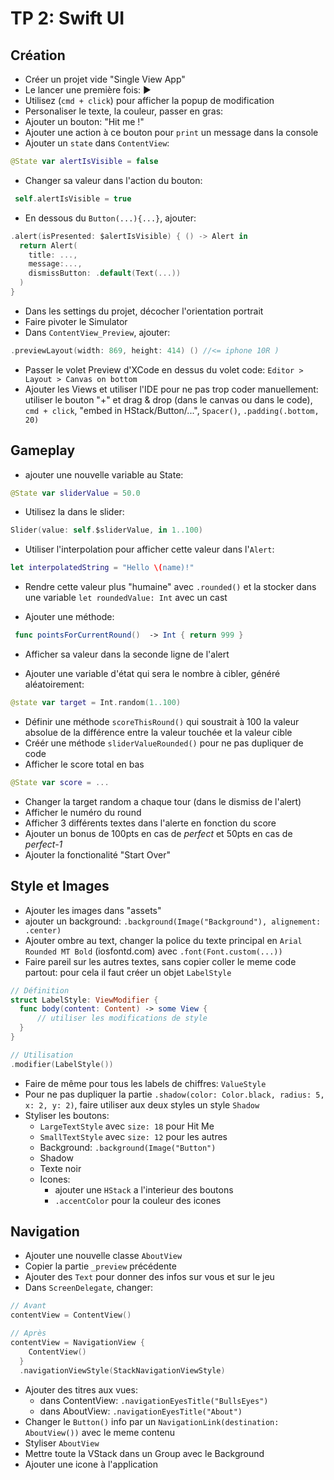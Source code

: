 
# TP 2: Swift UI

## Création

- Créer un projet vide "Single View App"
- Le lancer une première fois: ▶
- Utilisez (`cmd + click`) pour afficher la popup de modification
- Personaliser le texte, la couleur, passer en gras:
- Ajouter un bouton: "Hit me !"
- Ajouter une action à ce bouton pour `print` un message dans la console
- Ajouter un `state` dans `ContentView`:

```swift
@State var alertIsVisible = false
```

- Changer sa valeur dans l'action du bouton:

```swift
 self.alertIsVisible = true
 ```

- En dessous du `Button(...){...}`, ajouter:

```swift
.alert(isPresented: $alertIsVisible) { () -> Alert in
  return Alert(
    title: ...,
    message:...,
    dismissButton: .default(Text(...))
  )
}
```

- Dans les settings du projet, décocher l'orientation portrait
- Faire pivoter le Simulator
- Dans `ContentView_Preview`, ajouter:

```swift
.previewLayout(width: 869, height: 414) () //<= iphone 10R )
```

- Passer le volet Preview d'XCode en dessus du volet code: `Editor > Layout > Canvas on bottom`
- Ajouter les Views et utiliser l'IDE pour ne pas trop coder manuellement:
utiliser le bouton "+" et drag & drop (dans le canvas ou dans le code), `cmd + click`, "embed in HStack/Button/...", `Spacer()`, `.padding(.bottom, 20)`

## Gameplay

- ajouter une nouvelle variable au State:

```Swift
@State var sliderValue = 50.0
```

- Utilisez la dans le slider:

```swift
Slider(value: self.$sliderValue, in 1..100)
```

- Utiliser l'interpolation pour afficher cette valeur dans l'`Alert`:

```swift
let interpolatedString = "Hello \(name)!"
```

- Rendre cette valeur plus "humaine" avec `.rounded()` et la stocker dans une variable `let roundedValue: Int` avec un cast

- Ajouter une méthode:

```swift
 func pointsForCurrentRound()  -> Int { return 999 }
```

- Afficher sa valeur dans la seconde ligne de l'alert

- Ajouter une variable d'état qui sera le nombre à cibler, généré aléatoirement:

```swift
@state var target = Int.random(1..100)
```

- Définir une méthode `scoreThisRound()` qui soustrait à 100 la valeur absolue de la différence entre la valeur touchée et la valeur cible
- Créér une méthode  `sliderValueRounded()` pour ne pas dupliquer de code
- Afficher le score total en bas

```swift
@State var score = ...
```

- Changer la target random a chaque tour (dans le dismiss de l'alert)
- Afficher le numéro du round
- Afficher 3 différents textes dans l'alerte en fonction du score
- Ajouter un bonus de 100pts en cas de *perfect* et 50pts en cas de *perfect-1*
- Ajouter la fonctionalité "Start Over"

## Style et Images

- Ajouter les images dans "assets"
- ajouter un background: `.background(Image("Background"), alignement: .center)`
- Ajouter ombre au text, changer la police du texte principal en `Arial Rounded MT Bold` (iosfontd.com) avec `.font(Font.custom(...))`
- Faire pareil sur les autres textes, sans copier coller le meme code partout: pour cela il faut créer un objet `LabelStyle`

```swift
// Définition
struct LabelStyle: ViewModifier {
  func body(content: Content) -> some View {
      // utiliser les modifications de style
  }
}

// Utilisation
.modifier(LabelStyle())
```

- Faire de même pour tous les labels de chiffres: `ValueStyle`
- Pour ne pas dupliquer la partie `.shadow(color: Color.black, radius: 5, x: 2, y: 2)`, faire utiliser aux deux styles un style `Shadow`
- Styliser les boutons:
  - `LargeTextStyle` avec `size: 18` pour Hit Me
  - `SmallTextStyle` avec `size: 12` pour les autres
  - Background: `.background(Image("Button")`
  - Shadow
  - Texte noir
  - Icones:
    - ajouter une `HStack` a l'interieur des boutons
    - `.accentColor` pour la couleur des icones

## Navigation

- Ajouter une nouvelle classe `AboutView`
- Copier la partie `_preview` précédente
- Ajouter des `Text` pour donner des infos sur vous et sur le jeu
- Dans `ScreenDelegate`, changer:

```swift
// Avant
contentView = ContentView()

// Après
contentView = NavigationView {
    ContentView()
  }
  .navigationViewStyle(StackNavigationViewStyle)
```

- Ajouter des titres aux vues:
  - dans ContentView: `.navigationEyesTitle("BullsEyes")`
  - dans AboutView: `.navigationEyesTitle("About")`
- Changer le `Button()` info par un `NavigationLink(destination: AboutView())` avec le meme contenu
- Styliser `AboutView`
- Mettre toute la VStack dans un Group avec le Background
- Ajouter une icone à l'application
